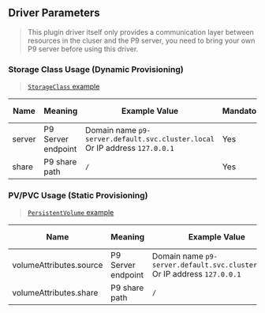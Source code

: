 ## Driver Parameters
> This plugin driver itself only provides a communication layer between resources in the cluser and the P9 server, you need to bring your own P9 server before using this driver.

### Storage Class Usage (Dynamic Provisioning)
> [`StorageClass` example](../deploy/example/storageclass-p9.yaml)

Name | Meaning | Example Value | Mandatory | Default value
--- | --- | --- | --- | ---
server | P9 Server endpoint | Domain name `p9-server.default.svc.cluster.local` <br>Or IP address `127.0.0.1` | Yes |
share | P9 share path | `/` | Yes |

### PV/PVC Usage (Static Provisioning)
> [`PersistentVolume` example](../deploy/example/pv-p9-csi.yaml)

Name | Meaning | Example Value | Mandatory | Default value
--- | --- | --- | --- | ---
volumeAttributes.source | P9 Server endpoint | Domain name `p9-server.default.svc.cluster.local` <br>Or IP address `127.0.0.1` | Yes |
volumeAttributes.share | P9 share path | `/` |  Yes  |
